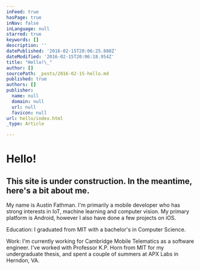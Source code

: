 ```yaml
---
inFeed: true
hasPage: true
inNav: false
inLanguage: null
starred: true
keywords: []
description: ''
datePublished: '2016-02-15T20:06:25.880Z'
dateModified: '2016-02-15T20:06:18.954Z'
title: "Hello!\_"
author: []
sourcePath: _posts/2016-02-15-hello.md
published: true
authors: []
publisher:
  name: null
  domain: null
  url: null
  favicon: null
url: hello/index.html
_type: Article

---
```

# Hello! 

## This site is under construction. In the meantime, here's a bit about me.

My name is Austin Fathman. I'm primarily a mobile developer who has strong interests in IoT, machine learning and computer vision. My primary platform is Android, however ​I also have done a few projects on iOS.

Education: I graduated from MIT with a  bachelor's in Computer Science.

Work: I'm currently working for Cambridge Mobile Telematics as a software engineer. I've worked with Professor K.P. Horn from MIT for my undergraduate thesis, and spent a couple of summers at APX Labs in Herndon, VA.